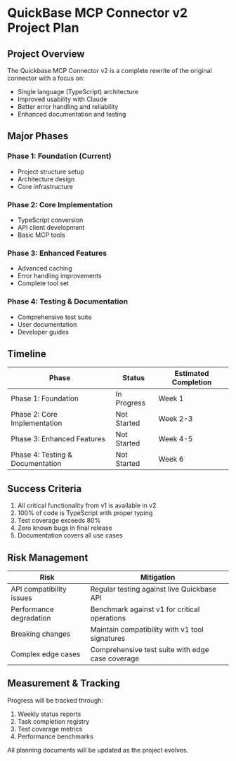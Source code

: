 # QuickBase MCP Connector v2 Project Plan

## Project Overview

The Quickbase MCP Connector v2 is a complete rewrite of the original connector with a focus on:
- Single language (TypeScript) architecture
- Improved usability with Claude
- Better error handling and reliability
- Enhanced documentation and testing

## Major Phases

### Phase 1: Foundation (Current)
- Project structure setup
- Architecture design
- Core infrastructure

### Phase 2: Core Implementation
- TypeScript conversion
- API client development
- Basic MCP tools

### Phase 3: Enhanced Features
- Advanced caching
- Error handling improvements
- Complete tool set

### Phase 4: Testing & Documentation
- Comprehensive test suite
- User documentation
- Developer guides

## Timeline

| Phase | Status | Estimated Completion |
|-------|--------|----------------------|
| Phase 1: Foundation | In Progress | Week 1 |
| Phase 2: Core Implementation | Not Started | Week 2-3 |
| Phase 3: Enhanced Features | Not Started | Week 4-5 |
| Phase 4: Testing & Documentation | Not Started | Week 6 |

## Success Criteria

1. All critical functionality from v1 is available in v2
2. 100% of code is TypeScript with proper typing
3. Test coverage exceeds 80%
4. Zero known bugs in final release
5. Documentation covers all use cases

## Risk Management

| Risk | Mitigation |
|------|------------|
| API compatibility issues | Regular testing against live Quickbase API |
| Performance degradation | Benchmark against v1 for critical operations |
| Breaking changes | Maintain compatibility with v1 tool signatures |
| Complex edge cases | Comprehensive test suite with edge case coverage |

## Measurement & Tracking

Progress will be tracked through:
1. Weekly status reports
2. Task completion registry
3. Test coverage metrics
4. Performance benchmarks

All planning documents will be updated as the project evolves.